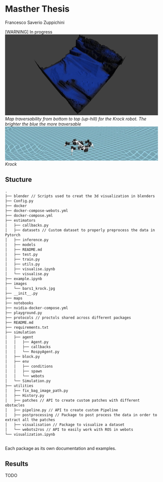 
# Masther Thesis
Francesco Saverio Zuppichini

[WARNING] In progress
![image](https://raw.githubusercontent.com/FrancescoSaverioZuppichini/Master-Thesis/master/resources/images/querry_krock_traversability.png)
*Map traversability from bottom to top (up-hill) for the Krock robot. The brighter the blue the more traversable*
![image](https://raw.githubusercontent.com/FrancescoSaverioZuppichini/Master-Thesis/master/resources/images/krock.jpg)
*Krock*


## Stucture

```
.
├── blender // Scripts used to creat the 3d visualization in blenders
├── Config.py
├── docker
├── docker-compose-webots.yml
├── docker-compose.yml
├── estimators
│   ├── callbacks.py
│   ├── datasets // Custom dataset to properly preprocess the data in Pytorch
│   ├── inference.py
│   ├── models 
│   ├── README.md
│   ├── test.py
│   ├── train.py
│   ├── utils.py
│   ├── visualise.ipynb
│   └── visualise.py
├── example.ipynb
├── images
│   └── bars1_krock.jpg
├── __init__.py
├── maps
├── notebooks
├── nvidia-docker-compose.yml
├── playground.py
├── protocols // proctols shared across different packages
├── README.md
├── requirements.txt
├── simulation
│   ├── agent
│   │   ├── Agent.py
│   │   ├── callbacks
│   │   └── RospyAgent.py
│   ├── block.py
│   ├── env
│   │   ├── conditions
│   │   ├── spawn
│   │   └── webots
│   └── Simulation.py
├── utilities
│   ├── fix_bag_image_path.py
│   ├── History.py
│   ├── patches // API to create custom patches with different obstacles
│   ├── pipeline.py // API to create custom Pipeline
│   ├── postprocessing // Package to post process the data in order to extract all the patches
│   ├── visualisation // Package to visualize a dataset
│   └── webots2ros // API to easily work with ROS in webots
└── visualization.ipynb


```
Each package as its own documentation and examples.

## Results

TODO 